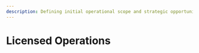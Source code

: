 ```yaml
---
description: Defining initial operational scope and strategic opportunities.
---
```


# Licensed Operations

